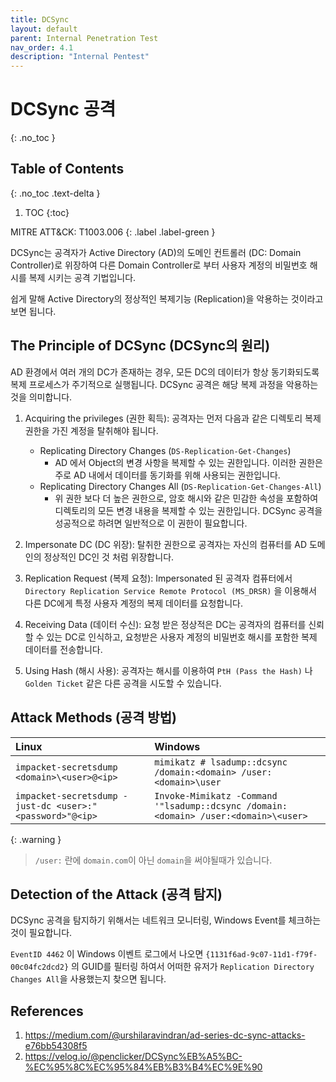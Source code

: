 ```yaml
---
title: DCSync
layout: default
parent: Internal Penetration Test
nav_order: 4.1
description: "Internal Pentest"
---
```


# DCSync 공격

{: .no_toc }

## Table of Contents
{: .no_toc .text-delta }

1. TOC
{:toc}

MITRE ATT&CK: T1003.006
{: .label .label-green }

DCSync는 공격자가 Active Directory (AD)의 도메인 컨트롤러 (DC: Domain Controller)로 위장하여 다른 Domain Controller로 부터 사용자 계정의 비밀번호 해시를 복제 시키는 공격 기법입니다. 

쉽게 말해 Active Directory의 정상적인 복제기능 (Replication)을 악용하는 것이라고 보면 됩니다.

## The Principle of DCSync (DCSync의 원리)

AD 환경에서 여러 개의 DC가 존재하는 경우, 모든 DC의 데이터가 항상 동기화되도록 복제 프로세스가 주기적으로 실행됩니다. DCSync 공격은 해당 복제 과정을 악용하는것을 의미합니다.

1. Acquiring the privileges (권한 획득): 공격자는 먼저 다음과 같은 디렉토리 복제 권한을 가진 계정을 탈취해야 됩니다.

    - Replicating Directory Changes (`DS-Replication-Get-Changes`)
        - AD 에서 Object의 변경 사항을 복제할 수 있는 권한입니다. 이러한 권한은 주로 AD 내에서 데이터를 동기화를 위해 사용되는 권한입니다. 
    - Replicating Directory Changes All (`DS-Replication-Get-Changes-All`)
        - 위 권한 보다 더 높은 권한으로, 암호 해시와 같은 민감한 속성을 포함하여 디렉토리의 모든 변경 내용을 복제할 수 있는 권한입니다. DCSync 공격을 성공적으로 하려면 일반적으로 이 권한이 필요합니다. 

2. Impersonate DC (DC 위장): 탈취한 권한으로 공격자는 자신의 컴퓨터를 AD 도메인의 정상적인 DC인 것 처럼 위장합니다.

3. Replication Request (복제 요청): Impersonated 된 공격자 컴퓨터에서 `Directory Replication Service Remote Protocol (MS_DRSR)` 을 이용해서 다른 DC에게 특정 사용자 계정의 복제 데이터를 요청합니다.

4. Receiving Data (데이터 수신): 요청 받은 정상적은 DC는 공격자의 컴퓨터를 신뢰할 수 있는 DC로 인식하고, 요청받은 사용자 계정의 비밀번호 해시를 포함한 복제 데이터를 전송합니다.

5. Using Hash (해시 사용): 공격자는 해시를 이용하여 `PtH (Pass the Hash)` 나 `Golden Ticket` 같은 다른 공격을 시도할 수 있습니다.

## Attack Methods (공격 방법)

| Linux                                     | Windows               |
|:------------------------------------------|:----------------------|
| `impacket-secretsdump <domain>\<user>@<ip>`|`mimikatz # lsadump::dcsync /domain:<domain> /user:<domain>\user`|
| `impacket-secretsdump -just-dc <user>:"<password>"@<ip>` | `Invoke-Mimikatz -Command '"lsadump::dcsync /domain:<domain> /user:<domain>\<user>`|

{: .warning }
> `/user:` 란에 `domain.com`이 아닌 `domain`을 써야될때가 있습니다.


## Detection of the Attack (공격 탐지)

DCSync 공격을 탐지하기 위해서는 네트워크 모니터링, Windows Event를 체크하는것이 필요합니다.

`EventID 4462` 이 Windows 이벤트 로그에서 나오면 `{1131f6ad-9c07-11d1-f79f-00c04fc2dcd2}` 의 GUID를 필터링 하여서 어떠한 유저가 `Replication Directory Changes All`을 사용했는지 찾으면 됩니다.

## References

1. https://medium.com/@urshilaravindran/ad-series-dc-sync-attacks-e76bb54308f5
2. https://velog.io/@penclicker/DCSync%EB%A5%BC-%EC%95%8C%EC%95%84%EB%B3%B4%EC%9E%90